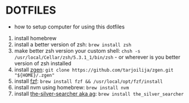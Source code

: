 # DOTFILES

- how to setup computer for using this dotfiles

1. install homebrew
2. install a better version of zsh: `brew install zsh`
3. make better zsh version your custom shell: `chsh -s /usr/local/Cellar/zsh/5.3.1_1/bin/zsh` - or wherever is you better version of zsh installed
4. install [zgen](https://github.com/tarjoilija/zgen): `git clone https://github.com/tarjoilija/zgen.git "${HOME}/.zgen"`
5. install [fzf](https://github.com/junegunn/fzf): `brew install fzf && /usr/local/opt/fzf/install`
6. install nvm using homebrew: `brew install nvm`
7. install [the-silver-searcher aka ag](https://github.com/ggreer/the_silver_searcher): `brew install the_silver_searcher`


